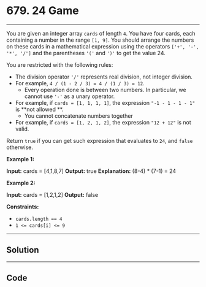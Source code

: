# 679. 24 Game

---

You are given an integer array `cards` of length `4`. You have four cards, each containing a number in the range `[1, 9]`. You should arrange the numbers on these cards in a mathematical expression using the operators `['+', '-', '*', '/']` and the parentheses `'('` and `')'` to get the value 24.

You are restricted with the following rules:

  * The division operator `'/'` represents real division, not integer division. 
* For example, `4 / (1 - 2 / 3) = 4 / (1 / 3) = 12`.
  * Every operation done is between two numbers. In particular, we cannot use `'-'` as a unary operator. 
* For example, if `cards = [1, 1, 1, 1]`, the expression `"-1 - 1 - 1 - 1"` is **not allowed **.
  * You cannot concatenate numbers together 
* For example, if `cards = [1, 2, 1, 2]`, the expression `"12 + 12"` is not valid.



Return `true` if you can get such expression that evaluates to `24`, and `false` otherwise.

 

**Example 1:**


**Input:** cards = [4,1,8,7]
**Output:** true
**Explanation:** (8-4) * (7-1) = 24


**Example 2:**


**Input:** cards = [1,2,1,2]
**Output:** false


 

**Constraints:**

  * `cards.length == 4`
  * `1 <= cards[i] <= 9`

---

## Solution



---

## Code
```python


```